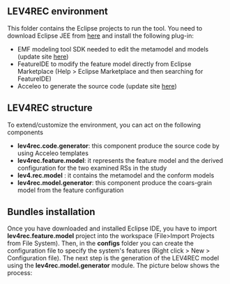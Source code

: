 ## LEV4REC environment
This folder contains the Eclipse projects to run the tool. You need to download Eclipse JEE from [here](https://www.eclipse.org/downloads/) and install the following plug-in:

 - EMF modeling tool SDK needed to edit the metamodel and models (update site [here](https://download.eclipse.org/modeling/emf/emf/builds/index.html))
 - FeatureIDE to modify the feature model directly from Eclipse Marketplace (Help > Eclipse Marketplace and then searching for FeatureIDE)
 - Acceleo to generate the source code (update site [here](https://www.eclipse.org/acceleo/download.html))



## LEV4REC structure

To extend/customize the environment, you can act on the following components

 - **lev4rec.code.generator**: this component produce the source code by using Acceleo templates
 - **lev4rec.feature.model**: it represents the feature model and the derived configuration for the two examined RSs in the study
 - **lev4.rec.model** : it contains the metamodel and the conform models 
 - **lev4rec.model.generator**: this component produce the coars-grain model from the feature configuration

## Bundles installation
Once you have downloaded and installed Eclipse IDE, you have to import **lev4rec.feature.model** project into the workspace (File>Import Projects from File System). 
Then, in the **configs** folder you can create the configuration file to specify the system's features (Right click > New > Configuration file).
The next step is the generation of the LEV4REC model using the  **lev4rec.model.generator** module. The picture below shows the process:

